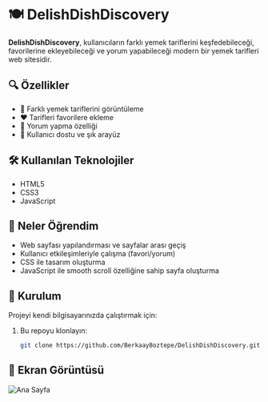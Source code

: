 # 🍽️ DelishDishDiscovery

**DelishDishDiscovery**, kullanıcıların farklı yemek tariflerini keşfedebileceği, favorilerine ekleyebileceği ve yorum yapabileceği modern bir yemek tarifleri web sitesidir.

## 🔍 Özellikler

- 📜 Farklı yemek tariflerini görüntüleme
- ❤️ Tarifleri favorilere ekleme
- 💬 Yorum yapma özelliği
- 🎯 Kullanıcı dostu ve şık arayüz

## 🛠️ Kullanılan Teknolojiler

- HTML5
- CSS3
- JavaScript

## 🧠 Neler Öğrendim

- Web sayfası yapılandırması ve sayfalar arası geçiş
- Kullanıcı etkileşimleriyle çalışma (favori/yorum)
- CSS ile tasarım oluşturma
- JavaScript ile smooth scroll özelliğine sahip sayfa oluşturma

## 📌 Kurulum

Projeyi kendi bilgisayarınızda çalıştırmak için:

1. Bu repoyu klonlayın:
   ```bash
   git clone https://github.com/BerkaayBoztepe/DelishDishDiscovery.git
   
## 📸 Ekran Görüntüsü

![Ana Sayfa](screenshots/homepage.jpg)
